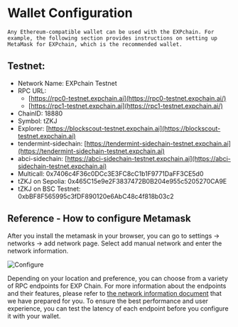 # Wallet Configuration

    Any Ethereum-compatible wallet can be used with the EXPchain. For example, the following section provides instructions on setting up MetaMask for EXPchain, which is the recommended wallet.

## Testnet:

- Network Name: EXPchain Testnet
- RPC URL:
  - [https://rpc0-testnet.expchain.ai](https://rpc0-testnet.expchain.ai/)
  - [https://rpc1-testnet.expchain.ai](https://rpc1-testnet.expchain.ai/)
- ChainID: 18880
- Symbol: tZKJ
- Explorer: [https://blockscout-testnet.expchain.ai](https://blockscout-testnet.expchain.ai)
- tendermint-sidechain: [https://tendermint-sidechain-testnet.expchain.ai](https://tendermint-sidechain-testnet.expchain.ai)
- abci-sidechain: [https://abci-sidechain-testnet.expchain.ai](https://abci-sidechain-testnet.expchain.ai)
- Multicall: 0x7406c4F36c0DCc3E3FC8cC1b1F9771DaFF3CE5d0
- tZKJ on Sepolia: 0x465C15e9e2F3837472B0B204e955c5205270CA9E
- tZKJ on BSC Testnet: 0xbBF8F565995c3fDF890120e6AbC48c4f818b03c2

## Reference - How to configure Metamask

After you install the metamask in your browser, you can go to settings -> networks -> add network page. Select add manual network and enter the network information.

![Configure](https://storage.googleapis.com/polyhedra-img/images/prod/Configure.png)

Depending on your location and preference, you can choose from a variety of RPC endpoints for EXP Chain. For more information about the endpoints and their features, please refer to [the network information document](https://github.com/PolyhedraZK/chaindocs?tab=readme-ov-file#json-rpc) that we have prepared for you. To ensure the best performance and user experience, you can test the latency of each endpoint before you configure it with your wallet.
